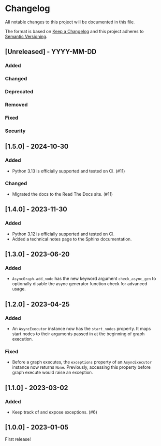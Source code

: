 # Changelog

All notable changes to this project will be documented in this file.

The format is based on [Keep a Changelog](http://keepachangelog.com/en/1.0.0/)
and this project adheres to [Semantic Versioning](http://semver.org/spec/v2.0.0.html).

## [Unreleased] - YYYY-MM-DD

### Added

### Changed

### Deprecated

### Removed

### Fixed

### Security

## [1.5.0] - 2024-10-30

### Added
- Python 3.13 is officially supported and tested on CI. (#11)

### Changed
- Migrated the docs to the Read The Docs site. (#11)

## [1.4.0] - 2023-11-30

### Added
- Python 3.12 is officially supported and tested on CI.
- Added a technical notes page to the Sphinx documentation.

## [1.3.0] - 2023-06-20

### Added
- `AsyncGraph.add_node` has the new keyword argument `check_async_gen` 
  to optionally disable the async generator function check for advanced usage.

## [1.2.0] - 2023-04-25

### Added
- An `AsyncExecutor` instance now has the `start_nodes` property.
  It maps start nodes to their arguments passed in at the beginning of graph execution. 

### Fixed
- Before a graph executes, the `exceptions` property of an `AsyncExecutor` instance 
  now returns `None`. Previously, accessing this property before graph execute
  would raise an exception.

## [1.1.0] - 2023-03-02

### Added
- Keep track of and expose exceptions. (#6)

## [1.0.0] - 2023-01-05

First release!
